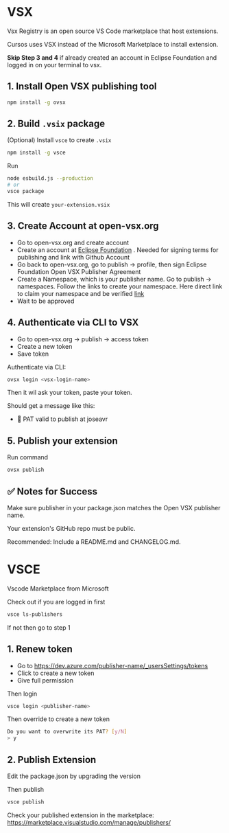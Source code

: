 # VSX

Vsx Registry is an open source VS Code marketplace that host extensions.

Cursos uses VSX instead of the Microsoft Marketplace to install extension.

**Skip Step 3 and 4** if already created an account in Eclipse Foundation and logged in on your terminal to vsx.

## 1. Install Open VSX publishing tool

```bash
npm install -g ovsx 
```

## 2. Build `.vsix` package 

(Optional) Install `vsce` to create `.vsix`
```bash
npm install -g vsce
```

Run

```bash
node esbuild.js --production
# or
vsce package
```

This will create `your-extension.vsix`


## 3. Create Account at open-vsx.org
- Go to open-vsx.org and create account
- Create an account at [Eclipse Foundation](https://auth.eclipse.org/realms/community/protocol/openid-connect/auth?client_id=drupal_accounts&response_type=code&scope=openid%20email%20profile&redirect_uri=https%3A//accounts.eclipse.org/openid-connect/auth_eclipse_org) . Needed for signing terms for publishing and link with Github Account 
- Go back to open-vsx.org, go to publish -> profile, then sign Eclipse Foundation Open VSX Publisher Agreement 
- Create a Namespace, which is your publisher name. Go to publish -> namespaces. Follow the links to create your namespace. Here direct link to claim your namespace and be verified [link](github.com/EclipseFdn/open-vsx.org) 
- Wait to be approved 

## 4.  Authenticate via CLI to VSX 
- Go to open-vsx.org -> publish -> access token
- Create a new token
- Save token

Authenticate via CLI:

```bash
ovsx login <vsx-login-name> 
```

Then it wil ask your token, paste your token.

Should get a message like this:
- 🚀  PAT valid to publish at joseavr



## 5. Publish your extension

Run command

```bash
ovsx publish
```


## ✅ Notes for Success

Make sure publisher in your package.json matches the Open VSX publisher name.

Your extension's GitHub repo must be public.

Recommended: Include a README.md and CHANGELOG.md.

# VSCE

Vscode Marketplace from Microsoft


Check out if you are logged in first

```bash
vsce ls-publishers
```

If not then go to step 1
## 1. Renew token

- Go to https://dev.azure.com/publisher-name/_usersSettings/tokens
- Click to create a new token
- Give full permission

Then login 
```bash
vsce login <publisher-name>
```

Then override to create a new token
```bash
Do you want to overwrite its PAT? [y/N]
> y
```

## 2. Publish Extension

Edit the package.json by upgrading the version

Then publish

```bash
vsce publish
```


Check your published extension in the marketplace: https://marketplace.visualstudio.com/manage/publishers/<publisher-name>


